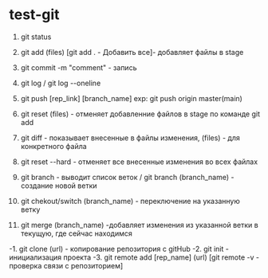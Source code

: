 # test-git
1. git status
2. git add (files) [git add . - Добавить все]- добавляет файлы в stage
3. git commit -m "comment" - запись
4. git log / git log --oneline 
5. git push [rep_link] [branch_name] exp: git push origin master(main)

6. git reset (files) - отменяет добавленние файлов в stage по команде git add
7. git diff - показывает внесенные в файлы изменения, (files) - для конкретного файла
8. git reset --hard - отменяет все внесенные изменения во всех файлах

9. git branch - выводит список веток / git branch (branch_name) - создание новой ветки
10. git chekout/switch (branch_name) - переключение на указанную ветку

11. git merge (branch_name) -добавляет изменения из указанной ветки в текущую, где сейчас находимся


-1. git clone (url) - копирование репозитория с gitHub
-2. git init - инициализация проекта
-3. git remote add [rep_name] (url) [git remote -v - проверка связи с репозиторием]